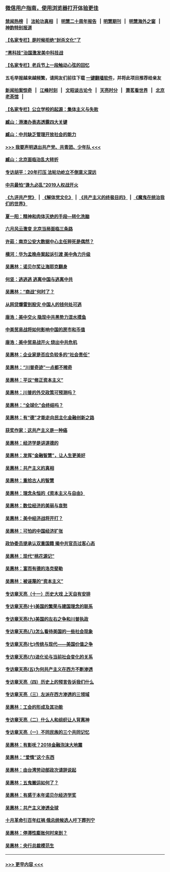 ### [微信用户指南，使用浏览器打开体验更佳](https://github.com/gfw-breaker/banned-news1/blob/master/indexes/wechat-guide.md?t=0)
#### [禁闻热榜](热点新闻.md?t=0)  &nbsp;&nbsp;|&nbsp;&nbsp; [法轮功真相](https://github.com/gfw-breaker/truth/blob/master/README.md?t=0) &nbsp;&nbsp;|&nbsp;&nbsp; [明慧二十周年报告](https://github.com/gfw-breaker/mh-reports/blob/master/README.md?t=0) &nbsp;&nbsp;|&nbsp;&nbsp;[明慧期刊](https://github.com/gfw-breaker/mh-qikan) &nbsp;&nbsp;|&nbsp;&nbsp; [明慧海外之窗](https://github.com/gfw-breaker/mh-news/blob/master/README.md?t=0) &nbsp;&nbsp;|&nbsp;&nbsp; [神韵特别报道](https://github.com/gfw-breaker/mh-news/blob/master/shenyun.md?t=0)
#### [【名家专栏】是时候拒绝“封杀文化”了](../pages/nsc423/n11814093.md?t=02171355) 
#### [“黑科技”治国激发美中科技战](../pages/nsc423/n11638056.md?t=02171355) 
#### [【名家专栏】老兵节上一段触动心弦的回忆](../pages/nsc423/n11646016.md?t=02171355) 
#### 五毛举报越来越频繁，请网友们前往下载 [一键翻墙软件](https://github.com/gfw-breaker/ssr-accounts)，并将此项目推荐给亲友
#### [新闻拍案惊奇](https://github.com/gfw-breaker/banned-news1/blob/master/pages/link4.md) &nbsp;&nbsp;|&nbsp;&nbsp; [江峰时刻](https://github.com/gfw-breaker/banned-news1/blob/master/pages/link4.md) &nbsp;&nbsp;|&nbsp;&nbsp; [文昭谈古论今](https://github.com/gfw-breaker/banned-news1/blob/master/pages/link4.md) &nbsp;&nbsp;|&nbsp;&nbsp; [天亮时分](https://github.com/gfw-breaker/banned-news1/blob/master/pages/link4.md) &nbsp;&nbsp;|&nbsp;&nbsp; [萧茗看世界](https://github.com/gfw-breaker/banned-news1/blob/master/pages/link4.md) &nbsp;&nbsp;|&nbsp;&nbsp; [北京老茶馆](https://github.com/gfw-breaker/banned-news1/blob/master/pages/link4.md) &nbsp;&nbsp;|&nbsp;&nbsp; 
#### [【名家专栏】公立学校的起源：集体主义与失败](../pages/nsc423/n11601833.md?t=02171355) 
#### [臧山：港澳办表态透露四大关键](../pages/nsc423/n11421628.md?t=02171355) 
#### [臧山：中共缺乏管理开放社会的能力](../pages/nsc423/n11407457.md?t=02171355) 
#### [>>> 我要声明退出共产党、共青团、少年队 <<<](https://github.com/begood0513/goodnews/blob/master/quit/letter.md) 
#### [臧山：北京面临治乱大转折](../pages/nsc423/n11406895.md?t=02171355) 
#### [专访胡平：20年打压 法轮功屹立不倒意义深远](../pages/nsc423/n11398800.md?t=02171355) 
#### [中共最怕“逢九必乱”2019人权战开火](../pages/nsc423/n11385248.md?t=02171355) 
#### [《九评共产党》](https://github.com/begood0513/9ping.md/blob/master/README.md) &nbsp;|&nbsp; [《解体党文化》](../../../../jtdwh.md/blob/master/README.md)  &nbsp;|&nbsp; [《共产主义的终极目的》](../../../../gczydzjmd.md/blob/master/README.md) &nbsp;|&nbsp; [《魔鬼在统治我们的世界》](../../../../mgztzwmdsj.md/blob/master/README.md) 
#### [夏一阳：精神和肉体灭绝的手段—转化洗脑](../pages/nsc423/n11368250.md?t=02171355) 
#### [六月风云激变 北京当局面临三条路](../pages/nsc423/n11313668.md?t=02171355) 
#### [许茹：南京公安大数据中心主任猝死是偶然？](../pages/nsc423/n11064744.md?t=02171355) 
#### [横河：华为孟晚舟案起诉引渡 美中角力升级](../pages/nsc423/n11027230.md?t=02171355) 
#### [吴惠林：诺贝尔奖让海耶克翻身](../pages/nsc423/n10890049.md?t=02171355) 
#### [何坚：逃逃逃 逃离中国与逃离中共](../pages/nsc423/n10592891.md?t=02171355) 
#### [吴惠林：“商战”何时了？](../pages/nsc423/n10573558.md?t=02171355) 
#### [从网贷爆雷到股灾 中国人的钱何处可逃](../pages/nsc423/n10572800.md?t=02171355) 
#### [唐浩：美中交火 隐现中共黑势力混水摸鱼](../pages/nsc423/n10544040.md?t=02171355) 
#### [中美贸易战将如何影响中国的房市和币值](../pages/nsc423/n10543697.md?t=02171355) 
#### [唐浩：美中贸易战开火 烧出中共危机](../pages/nsc423/n10540126.md?t=02171355) 
#### [吴惠林：企业家是否应负较多的“社会责任”](../pages/nsc423/n10535022.md?t=02171355) 
#### [吴惠林：“川普奇迹”一点都不稀奇](../pages/nsc423/n10512808.md?t=02171355) 
#### [吴惠林：平议“修正资本主义”](../pages/nsc423/n10495724.md?t=02171355) 
#### [吴惠林：川普的外交政策可预测吗？](../pages/nsc423/n10462387.md?t=02171355) 
#### [吴惠林：“全球化”会终结吗？](../pages/nsc423/n10452838.md?t=02171355) 
#### [吴惠林：有“德”才能走向民主化金融创新之路](../pages/nsc423/n10432292.md?t=02171355) 
#### [获奖作家：这共产主义是一种癌](../pages/nsc423/n10431541.md?t=02171355) 
#### [吴惠林：经济学是讲道德的](../pages/nsc423/n10398014.md?t=02171355) 
#### [吴惠林：发挥“金融智慧”，让人生更美好](../pages/nsc423/n10375019.md?t=02171355) 
#### [吴惠林：共产主义的真相](../pages/nsc423/n10351394.md?t=02171355) 
#### [吴惠林：重拾古人的智慧](../pages/nsc423/n10337691.md?t=02171355) 
#### [吴惠林：理念永恒的《资本主义与自由》](../pages/nsc423/n10316274.md?t=02171355) 
#### [吴惠林：数位经济的美丽与哀愁](../pages/nsc423/n10292946.md?t=02171355) 
#### [吴惠林：美中经济战将开打？](../pages/nsc423/n10258825.md?t=02171355) 
#### [吴惠林：可怕的中国经济扩张](../pages/nsc423/n10219147.md?t=02171355) 
#### [政协委员提承认双重国籍 揭中共官员过客心态](../pages/nsc423/n10208809.md?t=02171355) 
#### [吴惠林：现代“桃花源记”](../pages/nsc423/n10185234.md?t=02171355) 
#### [吴惠林：富而有德的洛克斐勒](../pages/nsc423/n10142264.md?t=02171355) 
#### [吴惠林：被诬蔑的“资本主义”](../pages/nsc423/n10124816.md?t=02171355) 
#### [专访章天亮（十一）历史大戏 上天自有安排](../pages/nsc423/n10094905.md?t=02171355) 
#### [专访章天亮(十)美国的繁荣与建国理念的联系](../pages/nsc423/n10094899.md?t=02171355) 
#### [专访章天亮(九)美国的左右之争和川普执政](../pages/nsc423/n10094889.md?t=02171355) 
#### [专访章天亮(八)怎么看待美国的一些社会现象](../pages/nsc423/n10094857.md?t=02171355) 
#### [专访章天亮(七)传统与现代——美国价值之争](../pages/nsc423/n10093140.md?t=02171355) 
#### [专访章天亮(六)进化论与当前社会变化的关系](../pages/nsc423/n10092036.md?t=02171355) 
#### [专访章天亮(五)为何共产主义在西方不断渗透](../pages/nsc423/n10083620.md?t=02171355) 
#### [专访章天亮（四）历史上的预言告诉我们什么](../pages/nsc423/n10083606.md?t=02171355) 
#### [专访章天亮（三）左派在西方渗透的三领域](../pages/nsc423/n10081115.md?t=02171355) 
#### [吴惠林：工会的形成及其功能](../pages/nsc423/n10080633.md?t=02171355) 
#### [专访章天亮（二）什么人和组织让人背离神](../pages/nsc423/n10076637.md?t=02171355) 
#### [专访章天亮（一）不同民族的三个共同记忆](../pages/nsc423/n10074188.md?t=02171355) 
#### [吴惠林：有影呒？2018金融泡沫大地震](../pages/nsc423/n10040534.md?t=02171355) 
#### [吴惠林：“爱情”这个东西](../pages/nsc423/n10019423.md?t=02171355) 
#### [吴惠林：由台湾劳动部政次请辞说起](../pages/nsc423/n9979679.md?t=02171355) 
#### [吴惠林：五鬼搬运如何了？](../pages/nsc423/n9925338.md?t=02171355) 
#### [吴惠林：有感于本年诺贝尔经济学奖](../pages/nsc423/n9871883.md?t=02171355) 
#### [吴惠林：共产主义渗透全球](../pages/nsc423/n9812748.md?t=02171355) 
#### [十月革命引百年红祸 俄总统候选人吁下葬列宁](../pages/nsc423/n9810182.md?t=02171355) 
#### [吴惠林：停滞性膨胀何时来到？](../pages/nsc423/n9764136.md?t=02171355) 
#### [吴惠林：央行总裁模范生](../pages/nsc423/n9728134.md?t=02171355) 

----
#### [ >>> 更早内容 <<< ](../indexes/nsc423-earlier.md)
